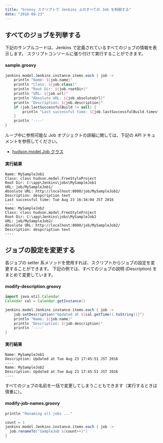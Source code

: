 ```yaml
---
title: "Groovy スクリプトで Jenkins 上のすべての Job を制御する"
date: "2016-08-23"
---
```


すべてのジョブを列挙する
----

下記のサンプルコードは、Jenkins で定義されているすべてのジョブの情報を表示します。
スクリプトコンソールに張り付けて実行することができます。

#### sample.groovy

```groovy
jenkins.model.Jenkins.instance.items.each { job ->
    println "Name: ${job.name}"
    println "Class: ${job.class}"
    println "Root Dir: ${job.rootDir}"
    println "URL: ${job.url}"
    println "Absolute URL: ${job.absoluteUrl}"
    println "Description: ${job.description}"
    if (job.lastSuccessfulBuild != null) {
        println "Last successful time: ${job.lastSuccessfulBuild.timestamp.time}"
    }
    println '----'
}
```

ループ中に参照可能な Job オブジェクトの詳細に関しては、下記の API ドキュメントを参照してください。

* [hudson.model.Job クラス](http://javadoc.jenkins-ci.org/hudson/model/Job.html)

#### 実行結果

```
Name: MySampleJob1
Class: class hudson.model.FreeStyleProject
Root Dir: C:\app\Jenkins\jobs\MySampleJob1
URL: job/MySampleJob1/
Absolute URL: http://localhost:8080/job/MySampleJob1/
Description: despcription text
Last successful time: Tue Aug 23 16:34:04 JST 2016
----
Name: MySampleJob2
Class: class hudson.model.FreeStyleProject
Root Dir: C:\app\Jenkins\jobs\MySampleJob2
URL: job/MySampleJob2/
Absolute URL: http://localhost:8080/job/MySampleJob2/
Description: despcription text
----
```

ジョブの設定を変更する
----

各ジョブの setter 系メソッドを使用すれば、スクリプトからジョブの設定を変更することができます。
下記の例では、すべてのジョブの説明 (Description) をまとめて変更しています。

#### modify-description.groovy

```groovy
import java.util.Calendar
Calendar cal = Calendar.getInstance()

jenkins.model.Jenkins.instance.items.each { job ->
    job.setDescription("Updated at ${cal.getTime().toString()}")
    println "Name: ${job.name}"
    println "Description: ${job.description}"
    println '----'
}
```

#### 実行結果

```
Name: MySampleJob1
Description: Updated at Tue Aug 23 17:45:51 JST 2016
----
Name: MySampleJob2
Description: Updated at Tue Aug 23 17:45:51 JST 2016
----
```

すべてのジョブの名前を一括で変更してしまうこともできます（実行するときは慎重に）。

#### modify-job-names.groovy

```groovy
println "Renaming all jobs ..."

count = 1
jenkins.model.Jenkins.instance.items.each { job ->
  job.renameTo("SampleJob ${count++}")
}
```

